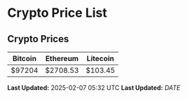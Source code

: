 # Crypto Price List

## Crypto Prices
| Bitcoin | Ethereum | Litecoin |
| ------- | -------- | -------- |
| $97204 | $2708.53 | $103.45 |
**Last Updated:** 2025-02-07 05:32 UTC
**Last Updated:** $DATE$

